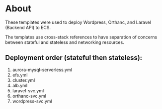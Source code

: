 # About
These templates were used to deploy Wordpress, Orthanc, and Laravel (Backend API) to ECS.

The templates use cross-stack references to have separation of concerns between stateful and stateless and networking resources.


## Deployment order (stateful then stateless):
1. aurora-mysql-serverless.yml
2. efs.yml
3. cluster.yml
4. alb.yml
5. laravel-svc.yml
6. orthanc-svc.yml
7. wordpress-svc.yml